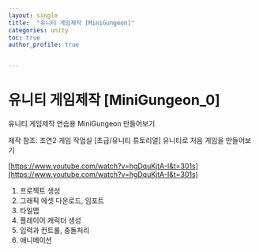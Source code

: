 ```yaml
---
layout: single
title:  "유니티 게임제작 [MiniGungeon]"
categories: unity
toc: true
author_profile: true


---
```


# 유니티 게임제작 [MiniGungeon_0]

유니티 게임제작 연습용 MiniGungeon 만들어보기

제작 참조: 조연2 게임 작업실 [초급/유니티 튜토리얼] 유니티로 처음 게임을 만들어보기

[https://www.youtube.com/watch?v=hgDquKjtA-I&t=301s](https://www.youtube.com/watch?v=hgDquKjtA-I&t=301s)



1. 프로젝트 생성
2. 그래픽 에셋 다운로드, 임포트
3. 타일맵
4. 플레이어 캐릭터 생성
5. 입력과 컨트롤, 충돌처리
6. 애니메이션

